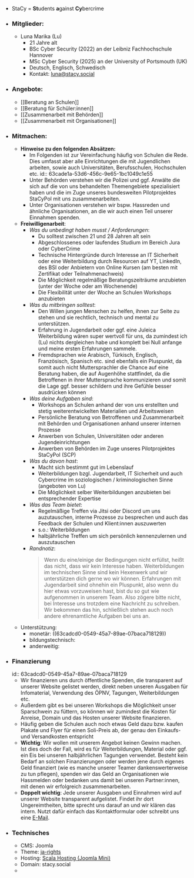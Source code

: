- StaCy = **St**udents **a**gainst **Cy**bercrime
- ### Mitglieder:
	- Luna Marika (Lu)
		- 21 Jahre alt
		- BSc Cyber Security (2022) an der Leibniz Fachhochschule Hannover
		- MSc Cyber Security (2025) an der University of Portsmouth (UK)
		- Deutsch, Englisch, Schwedisch
		- Kontakt: [luna@stacy.social](mailto:luna@stacy.social)
- ### Angebote:
	- [[Beratung an Schulen]]
	- [[Beratung für Schüler:innen]]
	- [[Zusammenarbeit mit Behörden]]
	- [[Zusammenarbeit mit Organisationen]]
- ### Mitmachen:
	- **Hinweise zu den folgenden Absätzen:**
		- Im Folgenden ist zur Vereinfachung häufig von Schulen die Rede. Dies umfasst aber alle Einrichtungen die mit Jugendlichen arbeiten, sowie auch Universitäten, Berufsschulen, Hochschulen etc.
		  id:: 63cade1a-53d6-456c-9e65-1bc1049c1e55
		- Unter Behörden verstehen wir die Polizei und ggf. Anwälte die sich auf die von uns behandelten Themengebiete spezialisiert haben und die im Zuge unseres bundesweiten Pilotprojektes StaCyPol mit uns zusammenarbeiten.
		- Unter Organisationen verstehen wir bspw. Hassreden und ähnliche Organisationen, an die wir auch einen Teil unserer Einnahmen spenden.
	- **Freiwilligenarbeit**:
		- *Was du unbedingt haben musst / Anforderungen*:
			- Du solltest zwischen 21 und 28 Jahren alt sein
			- Abgeschlossenes oder laufendes Studium im Bereich Jura oder CyberCrime
			- Technische Hintergründe durch Interesse an IT Sicherheit oder eine Weiterbildung durch Resourcen auf YT, LinkedIn, des BSI oder Anbietern von Online Kursen (am besten mit Zertifikat oder Teilnahmenachweis)
			- Die Möglichkeit regelmäßige Beratungszeiträume anzubieten (unter der Woche oder am Wochenende)
			- Die Flexibilität unter der Woche an Schulen Workshops anzubieten
		- *Was du mitbringen solltest*:
			- Den Willen jungen Menschen zu helfen, ihnen zur Seite zu stehen und sie rechtlich, technisch und mental zu unterstützen.
			- Erfahrung in Jugendarbeit oder ggf. eine Juleica Weiterbildung wären super wertvoll für uns, da zumindest ich (Lu) nichts dergleichen habe und komplett bei Null anfange und meine ersten Erfahrungen sammele.
			- Fremdsprachen wie Arabisch, Türkisch, Englisch, Französisch, Spanisch etc. sind ebenfalls ein Pluspunkt, da somit auch nicht Muttersprachler die Chance auf eine Beratung haben, die auf Augenhöhe stattfindet, da die Betroffenen in ihrer Muttersprache kommunizieren und somit die Lage ggf. besser schildern und ihre Gefühle besser ausdrücken können
		- *Was deine Aufgaben sind*:
			- Workshops an Schulen anhand der von uns erstellten und stetig weiterentwickelten Materialien und Arbeitsweisen
			- Persönliche Beratung von Betroffenen und Zusammenarbeit mit Behörden und Organisationen anhand unserer internen Prozesse
			- Anwerben von Schulen, Universitäten oder anderen Jugendeinrichtungen
			- Anwerben von Behörden im Zuge unseres Pilotprojektes StaCyPol (SCP)
		- *Was du davon hast*:
			- Macht sich bestimmt gut im Lebenslauf
			- Weiterbildungen bzgl. Jugendarbeit, IT Sicherheit und auch Cybercrime im soziologischen / kriminologischen Sinne (angeboten von Lu)
			- Die Möglichkeit selber Weiterbildungen anzubieten bei entsprechender Expertise
		- *Was das Team bietet*:
			- Regelmäßige Treffen via Jitsi oder Discord um uns auzutauschen, interne Prozesse zu besprechen und auch das Feedback der Schulen und Klient:innen auszuwerten
			- s.o.: Weiterbildungen
			- halbjährliche Treffen um sich persönlich kennenzulernen und auszutauschen
		- *Randnotiz*:
		  > Wenn du eine/einige der Bedingungen nicht erfüllst, heißt das nicht, dass wir kein Interesse haben. Weiterbildungen im technischen Sinne sind kein Hexenwerk und wir unterstützen dich gerne wo wir können. Erfahrungen mit Jugendarbeit sind ohnehin ein Pluspunkt, also wenn du hier etwas vorzuweisen hast, bist du so gut wie aufgenommen in unserem Team. Also zögere bitte nicht, bei Interesse uns trotzdem eine Nachricht zu schreiben. Wir bekommen das hin, schließlich stehen auch noch andere ehrenamtliche Aufgaben bei uns an.
	- Unterstützung:
		- monetär: ((63cadcd0-0549-45a7-89ae-07baca718129))
		- bildungstechnisch:
		- anderweitig:
- ### Finanzierung
  id:: 63cadcd0-0549-45a7-89ae-07baca718129
	- Wir finanzieren uns durch öffentliche Spenden, die transparent auf unserer Website gelistet werden, direkt neben unseren Ausgaben für Infomaterial, Verwendung des ÖPNV, Tagungen, Weiterbildungen etc.
	- Außerdem gibt es bei unseren Workshops die Möglichkeit unser Sparschwein zu füttern, so können wir zumindest die Kosten für Anreise, Domain und das Hosten unserer Website finanzieren.
	- Häufig geben die Schulen auch noch etwas Geld dazu bzw. kaufen Plakate und Flyer für einen Soli-Preis ab, der genau den Einkaufs- und Versandkosten entspricht
	- **Wichtig**: Wir wollen mit unserem Angebot keinen Gewinn machen. Ist dies doch der Fall, wird es für Weiterbildungen, Material oder ggf. ein Eis bei unseren halbjährlichen Tagungen verwendet. Besteht kein Bedarf an solchen Finanzierungen oder werden jene durch eigenes Geld finanziert (wie es manche unserer Teamer dankenswerterweise zu tun pflegen), spenden wir das Geld an Organisationen wie Hassmelden oder bedanken uns damit bei unseren Partner:innen, mit denen wir erfolgreich zusammenarbeiten.
	- **Doppelt wichtig**: Jede unserer Ausgaben und Einnahmen wird auf unserer Website transparent aufgelistet. Findet ihr dort Ungereimtheiten, bitte sprecht uns darauf an und wir klären das intern. Nutzt dafür einfach das Kontaktformular oder schreibt uns eine [E-Mail](mailto:info@stacy.social).
- ### Technisches
	- CMS: Joomla
	- Theme: [ja-rights](https://www.joomlart.com/demo/ja-rights)
	- Hosting: [Scala Hosting (Joomla Mini)](https://www.scalahosting.com/joomla-hosting.html#Geekflare)
	- Domain: stacy.social
	-